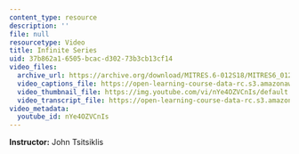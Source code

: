 ```yaml
---
content_type: resource
description: ''
file: null
resourcetype: Video
title: Infinite Series
uid: 37b862a1-6505-bcac-d302-73b3cb13cf14
video_files:
  archive_url: https://archive.org/download/MITRES.6-012S18/MITRES6_012S18_S01-05_300k.mp4
  video_captions_file: https://open-learning-course-data-rc.s3.amazonaws.com/res-6-012-introduction-to-probability-spring-2018/8d3c143ddca55d0ea0e727ec024615cc_nYe4OZVCnIs.vtt
  video_thumbnail_file: https://img.youtube.com/vi/nYe4OZVCnIs/default.jpg
  video_transcript_file: https://open-learning-course-data-rc.s3.amazonaws.com/res-6-012-introduction-to-probability-spring-2018/2a2840141db149d1c4341d6fb6d892d9_nYe4OZVCnIs.pdf
video_metadata:
  youtube_id: nYe4OZVCnIs
---
```


**Instructor:** John Tsitsiklis